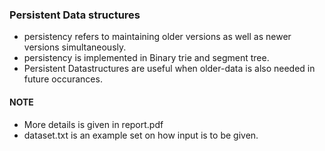 ### Persistent Data structures
- persistency refers to maintaining older versions as well as newer versions simultaneously. 
- persistency is implemented in Binary trie and segment tree.
- Persistent Datastructures are useful when older-data is also needed in future occurances.

#### NOTE
- More details is given in report.pdf
- dataset.txt is an example set on how input is to be given.
